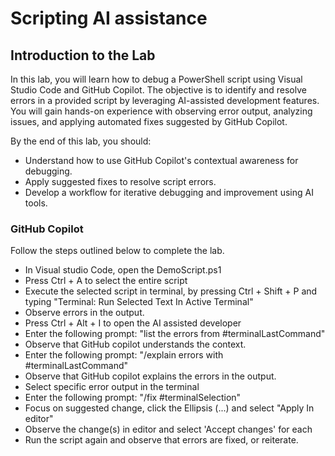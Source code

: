 # Scripting AI assistance

## Introduction to the Lab

In this lab, you will learn how to debug a PowerShell script using Visual Studio Code and GitHub Copilot. The objective is to identify and resolve errors in a provided script by leveraging AI-assisted development features. You will gain hands-on experience with observing error output, analyzing issues, and applying automated fixes suggested by GitHub Copilot.

By the end of this lab, you should:

- Understand how to use GitHub Copilot's contextual awareness for debugging.
- Apply suggested fixes to resolve script errors.
- Develop a workflow for iterative debugging and improvement using AI tools.

### GitHub Copilot

Follow the steps outlined below to complete the lab.

- In Visual studio Code, open the DemoScript.ps1
- Press Ctrl + A to select the entire script
- Execute the selected script in terminal, by pressing Ctrl + Shift + P and typing "Terminal: Run Selected Text In Active Terminal"
- Observe errors in the output. 
- Press Ctrl + Alt + I to open the AI assisted developer
- Enter the following prompt: "list the errors from #terminalLastCommand"
- Observe that GitHub copilot understands the context. 
- Enter the following prompt: "/explain errors with #terminalLastCommand"
- Observe that GitHub copilot explains the errors in the output.
- Select specific error output in the terminal
- Enter the following prompt: "/fix #terminalSelection"
- Focus on suggested change, click the Ellipsis (...) and select "Apply In editor"
- Observe the change(s) in editor and select 'Accept changes' for each
- Run the script again and observe that errors are fixed, or reiterate.



